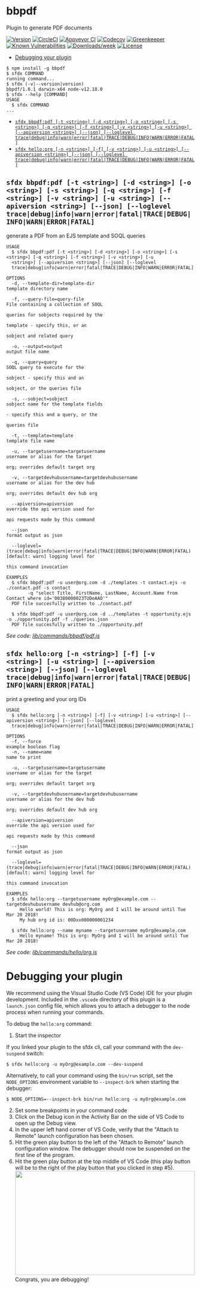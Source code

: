 bbpdf
=====

Plugin to generate PDF documents

[![Version](https://img.shields.io/npm/v/bbpdf.svg)](https://npmjs.org/package/bbpdf)
[![CircleCI](https://circleci.com/gh/keirbowden/bbpdf/tree/master.svg?style=shield)](https://circleci.com/gh/keirbowden/bbpdf/tree/master)
[![Appveyor CI](https://ci.appveyor.com/api/projects/status/github/keirbowden/bbpdf?branch=master&svg=true)](https://ci.appveyor.com/project/heroku/bbpdf/branch/master)
[![Codecov](https://codecov.io/gh/keirbowden/bbpdf/branch/master/graph/badge.svg)](https://codecov.io/gh/keirbowden/bbpdf)
[![Greenkeeper](https://badges.greenkeeper.io/keirbowden/bbpdf.svg)](https://greenkeeper.io/)
[![Known Vulnerabilities](https://snyk.io/test/github/keirbowden/bbpdf/badge.svg)](https://snyk.io/test/github/keirbowden/bbpdf)
[![Downloads/week](https://img.shields.io/npm/dw/bbpdf.svg)](https://npmjs.org/package/bbpdf)
[![License](https://img.shields.io/npm/l/bbpdf.svg)](https://github.com/keirbowden/bbpdf/blob/master/package.json)

<!-- toc -->
* [Debugging your plugin](#debugging-your-plugin)
<!-- tocstop -->
<!-- install -->
<!-- usage -->
```sh-session
$ npm install -g bbpdf
$ sfdx COMMAND
running command...
$ sfdx (-v|--version|version)
bbpdf/1.0.1 darwin-x64 node-v12.18.0
$ sfdx --help [COMMAND]
USAGE
  $ sfdx COMMAND
...
```
<!-- usagestop -->
<!-- commands -->
* [`sfdx bbpdf:pdf [-t <string>] [-d <string>] [-o <string>] [-s <string>] [-q <string>] [-f <string>] [-v <string>] [-u <string>] [--apiversion <string>] [--json] [--loglevel trace|debug|info|warn|error|fatal|TRACE|DEBUG|INFO|WARN|ERROR|FATAL]`](#sfdx-bbpdfpdf--t-string--d-string--o-string--s-string--q-string--f-string--v-string--u-string---apiversion-string---json---loglevel-tracedebuginfowarnerrorfataltracedebuginfowarnerrorfatal)
* [`sfdx hello:org [-n <string>] [-f] [-v <string>] [-u <string>] [--apiversion <string>] [--json] [--loglevel trace|debug|info|warn|error|fatal|TRACE|DEBUG|INFO|WARN|ERROR|FATAL]`](#sfdx-helloorg--n-string--f--v-string--u-string---apiversion-string---json---loglevel-tracedebuginfowarnerrorfataltracedebuginfowarnerrorfatal)

## `sfdx bbpdf:pdf [-t <string>] [-d <string>] [-o <string>] [-s <string>] [-q <string>] [-f <string>] [-v <string>] [-u <string>] [--apiversion <string>] [--json] [--loglevel trace|debug|info|warn|error|fatal|TRACE|DEBUG|INFO|WARN|ERROR|FATAL]`

generate a PDF from an EJS template and SOQL queries

```
USAGE
  $ sfdx bbpdf:pdf [-t <string>] [-d <string>] [-o <string>] [-s <string>] [-q <string>] [-f <string>] [-v <string>] [-u 
  <string>] [--apiversion <string>] [--json] [--loglevel 
  trace|debug|info|warn|error|fatal|TRACE|DEBUG|INFO|WARN|ERROR|FATAL]

OPTIONS
  -d, --template-dir=template-dir                                                   template directory name

  -f, --query-file=query-file                                                       File containing a collection of SOQL
                                                                                    queries for sobjects required by the
                                                                                    template - specify this, or an
                                                                                    sobject and related query

  -o, --output=output                                                               output file name

  -q, --query=query                                                                 SOQL query to execute for the
                                                                                    sobject - specify this and an
                                                                                    sobject, or the queries file

  -s, --sobject=sobject                                                             sobject name for the template fields
                                                                                    - specify this and a query, or the
                                                                                    queries file

  -t, --template=template                                                           template file name

  -u, --targetusername=targetusername                                               username or alias for the target
                                                                                    org; overrides default target org

  -v, --targetdevhubusername=targetdevhubusername                                   username or alias for the dev hub
                                                                                    org; overrides default dev hub org

  --apiversion=apiversion                                                           override the api version used for
                                                                                    api requests made by this command

  --json                                                                            format output as json

  --loglevel=(trace|debug|info|warn|error|fatal|TRACE|DEBUG|INFO|WARN|ERROR|FATAL)  [default: warn] logging level for
                                                                                    this command invocation

EXAMPLES
  $ sfdx bbpdf:pdf -u user@org.com -d ./templates -t contact.ejs -o ./contact.pdf -s contact
        -q "select Title, FirstName, LastName, Account.Name from Contact where id='00380000023TUDeAAO'"
  PDF file succesfully written to ./contact.pdf
  
  $ sfdx bbpdf:pdf -u user@org.com -d ../templates -t opportunity.ejs -o ./opportunity.pdf -f ./queries.json
  PDF file succesfully written to ./opportunity.pdf
```

_See code: [lib/commands/bbpdf/pdf.js](https://github.com/keirbowden/pdfplugin/blob/v1.0.1/lib/commands/bbpdf/pdf.js)_

## `sfdx hello:org [-n <string>] [-f] [-v <string>] [-u <string>] [--apiversion <string>] [--json] [--loglevel trace|debug|info|warn|error|fatal|TRACE|DEBUG|INFO|WARN|ERROR|FATAL]`

print a greeting and your org IDs

```
USAGE
  $ sfdx hello:org [-n <string>] [-f] [-v <string>] [-u <string>] [--apiversion <string>] [--json] [--loglevel 
  trace|debug|info|warn|error|fatal|TRACE|DEBUG|INFO|WARN|ERROR|FATAL]

OPTIONS
  -f, --force                                                                       example boolean flag
  -n, --name=name                                                                   name to print

  -u, --targetusername=targetusername                                               username or alias for the target
                                                                                    org; overrides default target org

  -v, --targetdevhubusername=targetdevhubusername                                   username or alias for the dev hub
                                                                                    org; overrides default dev hub org

  --apiversion=apiversion                                                           override the api version used for
                                                                                    api requests made by this command

  --json                                                                            format output as json

  --loglevel=(trace|debug|info|warn|error|fatal|TRACE|DEBUG|INFO|WARN|ERROR|FATAL)  [default: warn] logging level for
                                                                                    this command invocation

EXAMPLES
  $ sfdx hello:org --targetusername myOrg@example.com --targetdevhubusername devhub@org.com
     Hello world! This is org: MyOrg and I will be around until Tue Mar 20 2018!
     My hub org id is: 00Dxx000000001234
  
  $ sfdx hello:org --name myname --targetusername myOrg@example.com
     Hello myname! This is org: MyOrg and I will be around until Tue Mar 20 2018!
```

_See code: [lib/commands/hello/org.js](https://github.com/keirbowden/pdfplugin/blob/v1.0.1/lib/commands/hello/org.js)_
<!-- commandsstop -->
<!-- debugging-your-plugin -->
# Debugging your plugin
We recommend using the Visual Studio Code (VS Code) IDE for your plugin development. Included in the `.vscode` directory of this plugin is a `launch.json` config file, which allows you to attach a debugger to the node process when running your commands.

To debug the `hello:org` command: 
1. Start the inspector
  
If you linked your plugin to the sfdx cli, call your command with the `dev-suspend` switch: 
```sh-session
$ sfdx hello:org -u myOrg@example.com --dev-suspend
```
  
Alternatively, to call your command using the `bin/run` script, set the `NODE_OPTIONS` environment variable to `--inspect-brk` when starting the debugger:
```sh-session
$ NODE_OPTIONS=--inspect-brk bin/run hello:org -u myOrg@example.com
```

2. Set some breakpoints in your command code
3. Click on the Debug icon in the Activity Bar on the side of VS Code to open up the Debug view.
4. In the upper left hand corner of VS Code, verify that the "Attach to Remote" launch configuration has been chosen.
5. Hit the green play button to the left of the "Attach to Remote" launch configuration window. The debugger should now be suspended on the first line of the program. 
6. Hit the green play button at the top middle of VS Code (this play button will be to the right of the play button that you clicked in step #5).
<br><img src=".images/vscodeScreenshot.png" width="480" height="278"><br>
Congrats, you are debugging!
